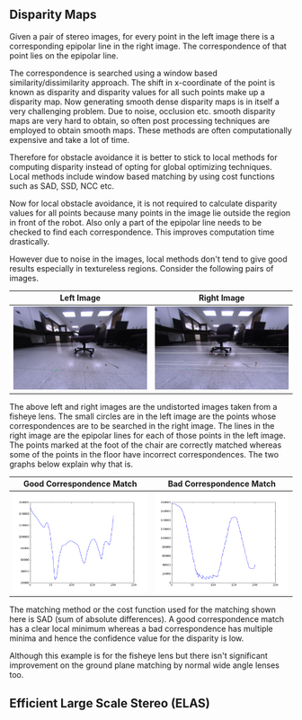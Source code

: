## Disparity Maps

Given a pair of stereo images, for every point in the left image there is a corresponding epipolar line in the right image. The correspondence of that point lies on the epipolar line.

The correspondence is searched using a window based similarity/dissimilarity approach. The shift in x-coordinate of the point is known as disparity and disparity values for all such points make up a disparity map. Now generating smooth dense disparity maps is in itself a very challenging problem. Due to noise, occlusion etc. smooth disparity maps are very hard to obtain, so often post processing techniques are employed to obtain smooth maps. These methods are often computationally expensive and take a lot of time.

Therefore for obstacle avoidance it is better to stick to local methods for computing disparity instead of opting for global optimizing techniques. Local methods include window based matching by using cost functions such as SAD, SSD, NCC etc.

Now for local obstacle avoidance, it is not required to calculate disparity values for all points because many points in the image lie outside the region in front of the robot. Also only a part of the epipolar line needs to be checked to find each correspondence. This improves computation time drastically.

However due to noise in the images, local methods don't tend to give good results especially in textureless regions. Consider the following pairs of images.

|Left Image                           |Right Image                           |
|:-----------------------------------:|:------------------------------------:|
|![](images/left_fisheye_epipolar.png)|![](images/right_fisheye_epipolar.png)|

The above left and right images are the undistorted images taken from a fisheye lens. The small circles are in the left image are the points whose correspondences are to be searched in the right image. The lines in the right image are the epipolar lines for each of those points in the left image. The points marked at the foot of the chair are correctly matched whereas some of the points in the floor have incorrect correspondences. The two graphs below explain why that is.

|Good Correspondence Match |Bad Correspondence Match |
|:------------------------:|:-----------------------:|
|![](images/good_match.png)|![](images/bad_match.png)|

The matching method or the cost function used for the matching shown here is SAD (sum of absolute differences). A good correspondence match has a clear local minimum whereas a bad correspondence has multiple minima and hence the confidence value for the disparity is low.

Although this example is for the fisheye lens but there isn't significant improvement on the ground plane matching by normal wide angle lenses too.

## Efficient Large Scale Stereo (ELAS)
